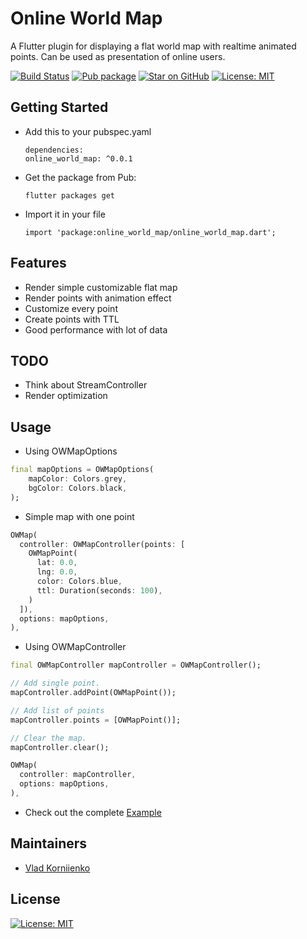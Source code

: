 # Online World Map

A Flutter plugin for displaying a flat world map with realtime animated points. 
Can be used as presentation of online users.

[![Build Status](https://travis-ci.org/tiamo/flutter-online-world-map.svg?branch=master)](https://travis-ci.org/tiamo/flutter-online-world-map)
[![Pub package](https://img.shields.io/pub/v/online_world_map.svg)](https://pub.dartlang.org/packages/online_world_map)
[![Star on GitHub](https://img.shields.io/github/stars/tiamo/flutter-online-world-map.svg?style=flat&logo=github&colorB=deeppink&label=stars)](https://github.com/tiamo/flutter-online-world-map)
[![License: MIT](https://img.shields.io/badge/license-MIT-purple.svg)](https://opensource.org/licenses/MIT)

## Getting Started

* Add this to your pubspec.yaml
  ```
  dependencies:
  online_world_map: ^0.0.1
  ```
* Get the package from Pub:
  ```
  flutter packages get
  ```
* Import it in your file
  ```
  import 'package:online_world_map/online_world_map.dart';
  ```

## Features

* Render simple customizable flat map
* Render points with animation effect
* Customize every point
* Create points with TTL
* Good performance with lot of data

## TODO

* Think about StreamController
* Render optimization

## Usage

* Using OWMapOptions
```dart
final mapOptions = OWMapOptions(
    mapColor: Colors.grey,
    bgColor: Colors.black,
);
```

* Simple map with one point
```dart
OWMap(
  controller: OWMapController(points: [
    OWMapPoint(
      lat: 0.0,
      lng: 0.0,
      color: Colors.blue,
      ttl: Duration(seconds: 100),
    )
  ]),
  options: mapOptions,
),
```

* Using OWMapController
```dart
final OWMapController mapController = OWMapController();

// Add single point.
mapController.addPoint(OWMapPoint());

// Add list of points
mapController.points = [OWMapPoint()];

// Clear the map.
mapController.clear();

OWMap(
  controller: mapController,
  options: mapOptions,
),
```

* Check out the complete [Example](https://github.com/tiamo/flutter-online-world-map/tree/master/example)

## Maintainers
 
* [Vlad Korniienko](https://github.com/tiamo)
 
## License

[![License: MIT](https://img.shields.io/badge/license-MIT-purple.svg)](https://opensource.org/licenses/MIT)